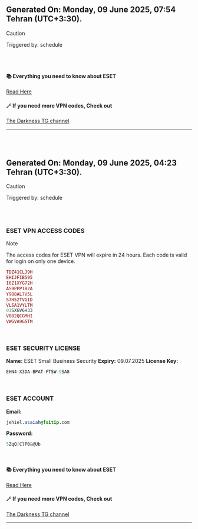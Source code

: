 ## Generated On: Monday, 09 June 2025, 07:54 Tehran (UTC+3:30).

> [!CAUTION]
> Triggered by: schedule

<br><br>

#### 📚 Everything you need to know about ESET

[Read Here](https://t.me/F_NiREvil/2113)

#### 🪄 If you need more VPN codes, Check out

[The Darkness TG channel](https://t.me/Eset_key_trial)

---

<br><br>

## Generated On: Monday, 09 June 2025, 04:23 Tehran (UTC+3:30).

> [!CAUTION]
> Triggered by: schedule

<br><br>

### ESET VPN ACCESS CODES

> [!NOTE]
> The access codes for ESET VPN will expire in 24 hours.
> Each code is valid for login on only one device.

```ruby
TDZ41CLJ9H
EHIJFIB595
I6Z1XYG72H
AS9PPP1B2A
Y988AL7V5L
S7H52TVGID
VLSA1VYLTM
01SXGV6H33
V082QCGMHI
VWGVA9G5TM
```

<br>

### ESET SECURITY LICENSE

**Name:** ESET Small Business Security
**Expiry:** 09.07.2025
**License Key:**

```POV-Ray SDL
EHN4-X3DA-BPAT-FT5W-9SA8
```

<br>

### ESET ACCOUNT

**Email:**

```CSS
jehiel.asaiah@fsitip.com
```

**Password:**

```POV-Ray SDL
5ZqQ[ClP0&@Ub
```

<br>

#### 📚 Everything you need to know about ESET

[Read Here](https://t.me/F_NiREvil/2113)

#### 🪄 If you need more VPN codes, Check out

[The Darkness TG channel](https://t.me/Eset_key_trial)

---

<br><br>

